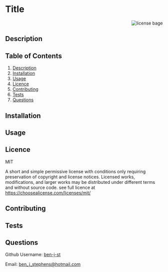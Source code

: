 # Title  

<div align="right"><img alt="license bage" src="https://img.shields.io/badge/licence-MIT-yellow"></div>


## Description 



## Table of Contents

1. [Description](#Description)
2. [Installation](#Installation)
3. [Usage](#Usage)
4. [Licence](#Licence)
5. [Contributing](#Contributing)
6. [Tests](#Tests)
7. [Questions](#Questions)

## Installation



## Usage



## Licence 

MIT

A short and simple permissive license with conditions only requiring preservation of copyright and license notices. Licensed works, modifications, and larger works may be distributed under different terms and without source code. see full licence at https://choosealicense.com/licenses/mit/

## Contributing 



## Tests



## Questions

Github Username: <a href="https://github.com/ben-j-st">ben-j-st</a>

Email: ben_j_stephens@hotmail.com
